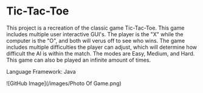 # Tic-Tac-Toe

This project is a recreation of the classic game Tic-Tac-Toe. This game includes multiple user interactive GUI's. The player is the "X" while the computer is the "O", and both will verus off to see who wins. The game includes multiple difficulties the player can adjust, which will determine how difficult the AI is within the match. The modes are Easy, Medium, and Hard. This game can also be played an infinite amount of times. 

Language Framework: Java

![GitHub Image](/images/Photo Of Game.png)
